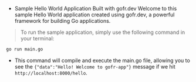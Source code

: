 - Sample Hello World Application Built with gofr.dev
  Welcome to this sample Hello World application created using gofr.dev, a powerful framework for building Go applications.

> To run the sample application, simply use the following command in your terminal:

```cmd
go run main.go
```

- This command will compile and execute the main.go file, allowing you to see the `{"data":"Hello! Welcome to gofr-app"}` message if we hit `http://localhost:8000/hello`.